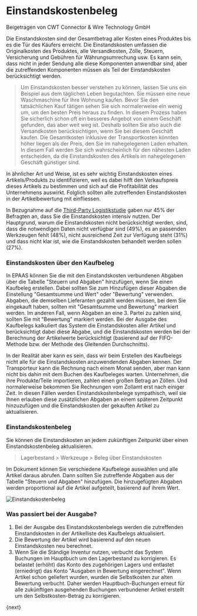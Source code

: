 <!-- add-breadcrumbs -->
# Einstandskostenbeleg
<span class="text-muted contributed-by">Beigetragen von CWT Connector & Wire Technology GmbH</span>

Die Einstandskosten sind der Gesamtbetrag aller Kosten eines Produktes bis es die Tür des Käufers erreicht. Die Einstandskosten umfassen die Originalkosten des Produktes, alle Versandkosten, Zölle, Steuern, Versicherung und Gebühren für Währungsumrechung usw. Es kann sein, dass nicht in jeder Sendung alle diese Komponenten anwendbar sind, aber die zutreffenden Komponenten müssen als Teil der Einstandskosten berücksichtigt werden.

> Um Einstandskosten besser verstehen zu können, lassen Sie uns ein Beispiel aus dem täglichen Leben begutachten. Sie müssen eine neue Waschmaschine für Ihre Wohnung kaufen. Bevor Sie den tatsächlichen Kauf tätigen sehen Sie sich normalerweise ein wenig um, um den besten Preis heraus zu finden. In diesem Prozess haben Sie sicherlich schon oft ein besseres Angebot von einem Geschäft gefunden, das aber weit weg ist. Deshalb sollten Sie also auch die Versandkosten berücksichtigen, wenn Sie bei diesem Geschäft kaufen. Die Gesamtkosten inklusive der Transportkosten könnten höher liegen als der Preis, den Sie im nahegelegenen Laden erhalten. In diesem Fall werden Sie sich wahrscheinlich für den nähesten Laden entscheiden, da die Einstandskosten des Artikels im nahegelegenen Geschäft günstiger sind.

In ähnlicher Art und Weise, ist es sehr wichtig Einstandskosten eines Artikels/Produkts zu identifizieren, weil es dabei hilft den Verkaufspreis dieses Artikels zu bestimmen und sich auf die Profitabilität des Unternehmens auswirkt. Folglich sollten alle zutreffenden Einstandskosten in der Artikelbewertung mit einfliessen.

In Bezugnahme auf die [Third-Party Logistikstudie](http://www.3plstudy.com/) gaben nur 45% der Befragten an, dass Sie die Einstandskosten intensiv nutzen. Der Hauptgrund, warum die Einstandskosten nicht berücksichtigt werden, sind, dass die notwendigen Daten nicht verfügbar sind (49%), es an passenden Werkzeugen fehlt (48%), nicht ausreichend Zeit zur Verfügung steht (31%) und dass nicht klar ist, wie die Einstandskosten behandelt werden sollen (27%).

### Einstandskosten über den Kaufbeleg

In EPAAS können Sie die mit den Einstandskosten verbundenen Abgaben über die Tabelle "Steuern und Abgaben" hinzufügen, wenn Sie einen Kaufbeleg erstellen. Dabei sollten Sie zum Hinzufügen dieser Abgaben die Einstellung "Gesamtsumme und Wert" oder "Bewertung" verwenden. Abgaben, die demselben Lieferanten gezahlt werden müssen, bei dem Sie eingekauft haben, sollten mit "Gesamtsumme und Bewertung" markiert werden. Im anderen Fall, wenn Abgaben an eine 3. Partei zu zahlen sind, sollten Sie mit "Bewertung" markiert werden. Bei der Ausgabe des Kaufbelegs kalkuliert das System die Einstandskosten aller Artikel und berücksichtigt dabei diese Abgabe, und die Einstandskosten werden bei der Berechnung der Artikelwerte berücksichtigt (basierend auf der FIFO-Methode bzw. der Methode des Gleitenden Durchschnitts).

In der Realität aber kann es sein, dass wir beim Erstellen des Kaufbelegs nicht alle für die Einstandskosten anzuwendenden Abgaben kennen. Der Transporteur kann die Rechnung nach einem Monat senden, aber man kann nicht bis dahin mit dem Buchen des Kaufbeleges warten. Unternehmen, die ihre Produkte/Teile importieren, zahlen einen großen Betrag an Zöllen. Und normalerweise bekommen Sie Rechnungen vom Zollamt erst nach einiger Zeit. In diesen Fällen werden Einstandskostenbelege sympathisch, weil sie Ihnen erlauben diese zusätzlichen Abgaben an einem späteren Zeitpunkt hinzuzufügen und die Einstandskosten der gekauften Artikel zu aktualisieren.

### Einstandskostenbeleg

Sie können die Einstandskosten an jedem zukünftigen Zeitpunkt über einen Einstandskostenbeleg aktualisieren.

> Lagerbestand > Werkzeuge > Beleg über Einstandskosten

Im Dokument können Sie verschiedene Kaufbelege auswählen und alle Artikel daraus abrufen. Dann sollten Sie zutreffende Abgaben aus der Tabelle "Steuern und Abgaben" hinzufügen. Die hinzugefügten Abgaben werden proportional auf die Artikel aufgeteilt, basierend auf ihrem Wert.

<img class="screenshot" alt="Einstandskostenbeleg" src="{{docs_base_url}}/assets/img/stock/landed-cost.png">

### Was passiert bei der Ausgabe?

1. Bei der Ausgabe des Einstandskostenbelegs werden die zutreffenden Einstandskosten in der Artikelliste des Kaufbelegs aktualisiert.
2. Die Bewertung der Artikel wird basierend auf den neuen Einstandskosten neu berechnet.
3. Wenn Sie die Ständige Inventur nutzen, verbucht das System Buchungen im Hauptbuch um den Lagerbestand zu korrigieren. Es belastet (erhöht) das Konto des zugehörigen Lagers und entlastet (erniedrigt) das Konto "Ausgaben in Bewertung eingerechnet". Wenn Artikel schon geliefert wurden, wurden die Selbstkosten zur alten Bewertung verbucht. Daher werden Hauptbuch-Buchungen erneut für alle zukünftigen ausgehenden Buchungen verbundener Artikel erstellt um den Selbstkosten-Betrag zu korrigieren.

{next}
